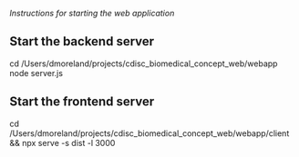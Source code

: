 *Instructions for starting the web application*


## Start the backend server ##
cd /Users/dmoreland/projects/cdisc_biomedical_concept_web/webapp
node server.js

## Start the frontend server ##
cd /Users/dmoreland/projects/cdisc_biomedical_concept_web/webapp/client && npx serve -s dist -l 3000